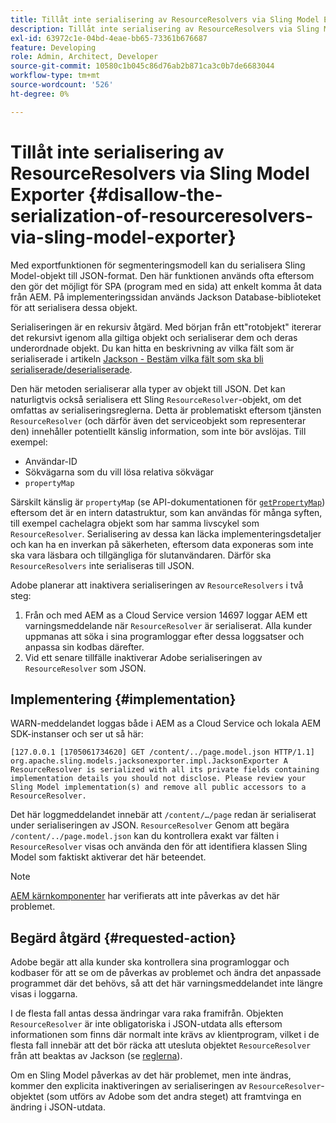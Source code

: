 ```yaml
---
title: Tillåt inte serialisering av ResourceResolvers via Sling Model Exporter
description: Tillåt inte serialisering av ResourceResolvers via Sling Model Exporter
exl-id: 63972c1e-04bd-4eae-bb65-73361b676687
feature: Developing
role: Admin, Architect, Developer
source-git-commit: 10580c1b045c86d76ab2b871ca3c0b7de6683044
workflow-type: tm+mt
source-wordcount: '526'
ht-degree: 0%

---
```


# Tillåt inte serialisering av ResourceResolvers via Sling Model Exporter {#disallow-the-serialization-of-resourceresolvers-via-sling-model-exporter}

Med exportfunktionen för segmenteringsmodell kan du serialisera Sling Model-objekt till JSON-format. Den här funktionen används ofta eftersom den gör det möjligt för SPA (program med en sida) att enkelt komma åt data från AEM. På implementeringssidan används Jackson Database-biblioteket för att serialisera dessa objekt.

Serialiseringen är en rekursiv åtgärd. Med början från ett&quot;rotobjekt&quot; itererar det rekursivt igenom alla giltiga objekt och serialiserar dem och deras underordnade objekt. Du kan hitta en beskrivning av vilka fält som är serialiserade i artikeln [Jackson - Bestäm vilka fält som ska bli serialiserade/deserialiserade](https://www.baeldung.com/jackson-field-serializable-deserializable-or-not).

Den här metoden serialiserar alla typer av objekt till JSON. Det kan naturligtvis också serialisera ett Sling `ResourceResolver`-objekt, om det omfattas av serialiseringsreglerna. Detta är problematiskt eftersom tjänsten `ResourceResolver` (och därför även det serviceobjekt som representerar den) innehåller potentiellt känslig information, som inte bör avslöjas. Till exempel:

* Användar-ID
* Sökvägarna som du vill lösa relativa sökvägar
* `propertyMap`

Särskilt känslig är `propertyMap` (se API-dokumentationen för [`getPropertyMap`](https://sling.apache.org/apidocs/sling12/org/apache/sling/api/resource/ResourceResolver.html#getPropertyMap--)) eftersom det är en intern datastruktur, som kan användas för många syften, till exempel cachelagra objekt som har samma livscykel som `ResourceResolver`. Serialisering av dessa kan läcka implementeringsdetaljer och kan ha en inverkan på säkerheten, eftersom data exponeras som inte ska vara läsbara och tillgängliga för slutanvändaren. Därför ska `ResourceResolvers` inte serialiseras till JSON.

Adobe planerar att inaktivera serialiseringen av `ResourceResolvers` i två steg:

1. Från och med AEM as a Cloud Service version 14697 loggar AEM ett varningsmeddelande när `ResourceResolver` är serialiserat. Alla kunder uppmanas att söka i sina programloggar efter dessa loggsatser och anpassa sin kodbas därefter.
1. Vid ett senare tillfälle inaktiverar Adobe serialiseringen av `ResourceResolver` som JSON.

## Implementering {#implementation}

WARN-meddelandet loggas både i AEM as a Cloud Service och lokala AEM SDK-instanser och ser ut så här:

```text
[127.0.0.1 [1705061734620] GET /content/../page.model.json HTTP/1.1] org.apache.sling.models.jacksonexporter.impl.JacksonExporter A ResourceResolver is serialized with all its private fields containing implementation details you should not disclose. Please review your Sling Model implementation(s) and remove all public accessors to a ResourceResolver.
```

Det här loggmeddelandet innebär att `/content/…/page` redan är serialiserat under serialiseringen av JSON. `ResourceResolver` Genom att begära `/content/../page.model.json` kan du kontrollera exakt var fälten i `ResourceResolver` visas och använda den för att identifiera klassen Sling Model som faktiskt aktiverar det här beteendet.


>[!NOTE]
>
>[AEM kärnkomponenter](https://experienceleague.adobe.com/en/docs/experience-manager-core-components/using/introduction) har verifierats att inte påverkas av det här problemet.

## Begärd åtgärd {#requested-action}

Adobe begär att alla kunder ska kontrollera sina programloggar och kodbaser för att se om de påverkas av problemet och ändra det anpassade programmet där det behövs, så att det här varningsmeddelandet inte längre visas i loggarna.

I de flesta fall antas dessa ändringar vara raka framifrån. Objekten `ResourceResolver` är inte obligatoriska i JSON-utdata alls eftersom informationen som finns där normalt inte krävs av klientprogram, vilket i de flesta fall innebär att det bör räcka att utesluta objektet `ResourceResolver` från att beaktas av Jackson (se [reglerna](https://www.baeldung.com/jackson-field-serializable-deserializable-or-not)).

Om en Sling Model påverkas av det här problemet, men inte ändras, kommer den explicita inaktiveringen av serialiseringen av `ResourceResolver`-objektet (som utförs av Adobe som det andra steget) att framtvinga en ändring i JSON-utdata.
